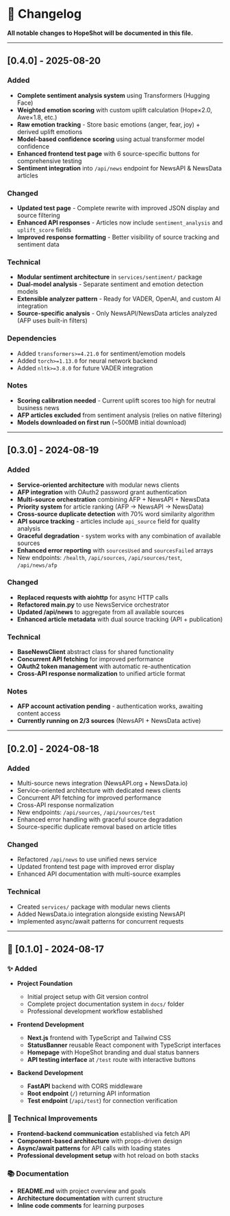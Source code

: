 # 📝 Changelog

**All notable changes to HopeShot will be documented in this file.**

---

## [0.4.0] - 2025-08-20

### Added
- **Complete sentiment analysis system** using Transformers (Hugging Face)
- **Weighted emotion scoring** with custom uplift calculation (Hope×2.0, Awe×1.8, etc.)
- **Raw emotion tracking** - Store basic emotions (anger, fear, joy) + derived uplift emotions
- **Model-based confidence scoring** using actual transformer model confidence
- **Enhanced frontend test page** with 6 source-specific buttons for comprehensive testing
- **Sentiment integration** into `/api/news` endpoint for NewsAPI & NewsData articles

### Changed
- **Updated test page** - Complete rewrite with improved JSON display and source filtering
- **Enhanced API responses** - Articles now include `sentiment_analysis` and `uplift_score` fields
- **Improved response formatting** - Better visibility of source tracking and sentiment data

### Technical
- **Modular sentiment architecture** in `services/sentiment/` package
- **Dual-model analysis** - Separate sentiment and emotion detection models
- **Extensible analyzer pattern** - Ready for VADER, OpenAI, and custom AI integration
- **Source-specific analysis** - Only NewsAPI/NewsData articles analyzed (AFP uses built-in filters)

### Dependencies
- Added `transformers>=4.21.0` for sentiment/emotion models
- Added `torch>=1.13.0` for neural network backend
- Added `nltk>=3.8.0` for future VADER integration

### Notes
- **Scoring calibration needed** - Current uplift scores too high for neutral business news
- **AFP articles excluded** from sentiment analysis (relies on native filtering)
- **Models downloaded on first run** (~500MB initial download)

---

## [0.3.0] - 2024-08-19

### Added
- **Service-oriented architecture** with modular news clients
- **AFP integration** with OAuth2 password grant authentication
- **Multi-source orchestration** combining AFP + NewsAPI + NewsData
- **Priority system** for article ranking (AFP → NewsAPI → NewsData)  
- **Cross-source duplicate detection** with 70% word similarity algorithm
- **API source tracking** - articles include `api_source` field for quality analysis
- **Graceful degradation** - system works with any combination of available sources
- **Enhanced error reporting** with `sourcesUsed` and `sourcesFailed` arrays
- New endpoints: `/health`, `/api/sources`, `/api/sources/test`, `/api/news/afp`

### Changed
- **Replaced requests with aiohttp** for async HTTP calls
- **Refactored main.py** to use NewsService orchestrator
- **Updated /api/news** to aggregate from all available sources
- **Enhanced article metadata** with dual source tracking (API + publication)

### Technical
- **BaseNewsClient** abstract class for shared functionality
- **Concurrent API fetching** for improved performance  
- **OAuth2 token management** with automatic re-authentication
- **Cross-API response normalization** to unified article format

### Notes
- **AFP account activation pending** - authentication works, awaiting content access
- **Currently running on 2/3 sources** (NewsAPI + NewsData active)

---

## [0.2.0] - 2024-08-18

### Added
- Multi-source news integration (NewsAPI.org + NewsData.io)
- Service-oriented architecture with dedicated news clients
- Concurrent API fetching for improved performance
- Cross-API response normalization
- New endpoints: `/api/sources`, `/api/sources/test`
- Enhanced error handling with graceful source degradation
- Source-specific duplicate removal based on article titles

### Changed  
- Refactored `/api/news` to use unified news service
- Updated frontend test page with improved error display
- Enhanced API documentation with multi-source examples

### Technical
- Created `services/` package with modular news clients
- Added NewsData.io integration alongside existing NewsAPI
- Implemented async/await patterns for concurrent requests

---

## 🎉 [0.1.0] - 2024-08-17

### ✨ **Added**
- **Project Foundation**
  - Initial project setup with Git version control
  - Complete project documentation system in `docs/` folder
  - Professional development workflow established

- **Frontend Development**
  - **Next.js** frontend with TypeScript and Tailwind CSS
  - **StatusBanner** reusable React component with TypeScript interfaces
  - **Homepage** with HopeShot branding and dual status banners
  - **API testing interface** at `/test` route with interactive buttons

- **Backend Development**
  - **FastAPI** backend with CORS middleware
  - **Root endpoint** (`/`) returning API information
  - **Test endpoint** (`/api/test`) for connection verification

### 🔧 **Technical Improvements**
- **Frontend-backend communication** established via fetch API
- **Component-based architecture** with props-driven design
- **Async/await patterns** for API calls with loading states
- **Professional development setup** with hot reload on both stacks

### 📚 **Documentation**
- **README.md** with project overview and goals
- **Architecture documentation** with current structure
- **Inline code comments** for learning purposes